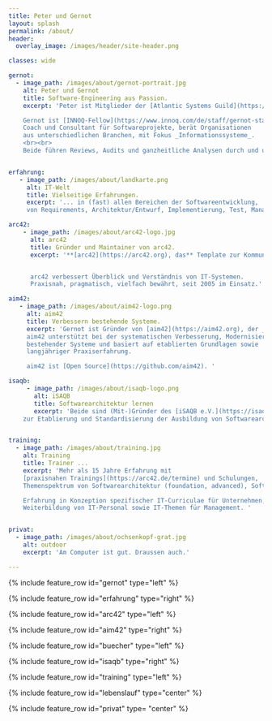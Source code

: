 ```yaml
---
title: Peter und Gernot
layout: splash
permalink: /about/
header:
  overlay_image: /images/header/site-header.png

classes: wide

gernot:
  - image_path: /images/about/gernot-portrait.jpg
    alt: Peter und Gernot
    title: Software-Engineering aus Passion.
    excerpt: 'Peter ist Mitglieder der [Atlantic Systems Guild](https://systemsguild.com).<br><br>

    Gernot ist [INNOQ-Fellow](https://www.innoq.com/de/staff/gernot-starke/).
    Coach und Consultant für Softwareprojekte, berät Organisationen
    aus unterschiedlichen Branchen, mit Fokus _Informationssysteme_.
    <br><br>
    Beide führen Reviews, Audits und ganzheitliche Analysen durch und unterstützten bei Modernisierung, Migration, Renovierung bestehender Systeme.'


erfahrung:
   - image_path: /images/about/landkarte.png
     alt: IT-Welt
     title: Vielseitige Erfahrungen.
     excerpt: '... in (fast) allen Bereichen der Softwareentwicklung,
     von Requirements, Architektur/Entwurf, Implementierung, Test, Management.  Beide dolmetschen zwischen Fachbereich und IT.'

arc42:
    - image_path: /images/about/arc42-logo.jpg
      alt: arc42
      title: Gründer und Maintainer von arc42.
      excerpt: '**[arc42](https://arc42.org), das** Template zur Kommunikation und Dokumentation von Softwarearchitekturen.


      arc42 verbessert Überblick und Verständnis von IT-Systemen.
      Praxisnah, pragmatisch, vielfach bewährt, seit 2005 im Einsatz.'

aim42:
   - image_path: /images/about/aim42-logo.png
     alt: aim42
     title: Verbessern bestehende Systeme.
     excerpt: 'Gernot ist Gründer von [aim42](https://aim42.org), der _architecture improvement method_.
     aim42 unterstützt bei der systematischen Verbesserung, Modernisierung, Renovierung
     bestehender Systeme und basiert auf etablierten Grundlagen sowie
     langjähriger Praxiserfahrung.

     aim42 ist [Open Source](https://github.com/aim42). '

isaqb:
     - image_path: /images/about/isaqb-logo.png
       alt: iSAQB
       title: Softwarearchitektur lernen
       excerpt: 'Beide sind (Mit-)Gründer des [iSAQB e.V.](https://isaqb.org), dem gemeinnützigen Verein
    zur Etablierung und Standardisierung der Ausbildung von Softwarearchitekten.'


training:
  - image_path: /images/about/training.jpg
    alt: Training
    title: Trainer ...
    excerpt: 'Mehr als 15 Jahre Erfahrung mit
    [praxisnahen Trainings](https://arc42.de/termine) und Schulungen,
    Themenspektrum von Softwarearchitektur (foundation, advanced), Software-Engineering, Requirements-Engineering.<br><br>

    Erfahrung in Konzeption spezifischer IT-Curriculae für Unternehmen, strategische
    Weiterbildung von IT-Personal sowie IT-Themen für Management. '


privat:
  - image_path: /images/about/ochsenkopf-grat.jpg
    alt: outdoor
    excerpt: 'Am Computer ist gut. Draussen auch.'

---
```


{% include feature_row id="gernot" type="left" %}

{% include feature_row id="erfahrung" type="right" %}

{% include feature_row id="arc42" type="left" %}

{% include feature_row id="aim42" type="right" %}

{% include feature_row id="buecher" type="left" %}

{% include feature_row id="isaqb" type="right" %}

{% include feature_row id="training" type="left" %}

{% include feature_row id="lebenslauf" type="center" %}

{% include feature_row id="privat" type= "center" %}

